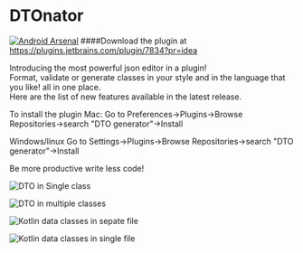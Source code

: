 # DTOnator
[![Android Arsenal](https://img.shields.io/badge/Android%20Arsenal-DTOnator-green.svg?style=flat)](https://android-arsenal.com/details/1/2289)
####Download the plugin at https://plugins.jetbrains.com/plugin/7834?pr=idea

Introducing the most powerful json editor in a plugin!    
Format, validate or generate classes in your style and in the language that you like! all in one place.   
Here are the list of new features available in the latest release.   

To install the plugin 
Mac:
Go to Preferences->Plugins->Browse Repositories->search "DTO generator"->Install

Windows/linux
Go to Settings->Plugins->Browse Repositories->search "DTO generator"->Install

Be more productive write less code!

![DTO in Single class](https://github.com/nvinayshetty/DTOnator/blob/master/Screenshot/java_single.gif
 "DTOnator")
 
![DTO in multiple classes](https://github.com/nvinayshetty/DTOnator/blob/master/Screenshot/java_multiple_class.gif
 "DTOnator")

![Kotlin data classes in sepate file](https://github.com/nvinayshetty/DTOnator/blob/master/Screenshot/multiple_kolin_var.gif
 "DTOnator")
 
 ![Kotlin data classes in single file](https://github.com/nvinayshetty/DTOnator/blob/master/Screenshot/single_jackson_val.gif
 "DTOnator")
